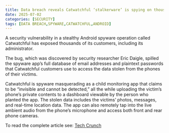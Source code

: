 ```yaml
---
title: Data breach reveals Catwatchful ‘stalkerware’ is spying on thousands of phones
date: 2025-07-02
categories: [SECURITY]
tags: [DATA BREACH,SPYWARE,CATWATCHFUL,ANDROID]
---
```


A security vulnerability in a stealthy Android spyware operation called Catwatchful has exposed thousands of its customers, including its administrator.

The bug, which was discovered by security researcher Eric Daigle, spilled the spyware app’s full database of email addresses and plaintext passwords that Catwatchful customers use to access the data stolen from the phones of their victims.

Catwatchful is spyware masquerading as a child monitoring app that claims to be “invisible and cannot be detected,” all the while uploading the victim’s phone’s private contents to a dashboard viewable by the person who planted the app. The stolen data includes the victims’ photos, messages, and real-time location data. The app can also remotely tap into the live ambient audio from the phone’s microphone and access both front and rear phone cameras.

To read the complete article see: [Tech Crunch](https://techcrunch.com/2025/07/02/data-breach-reveals-catwatchful-stalkerware-spying-on-thousands-android-phones/) 